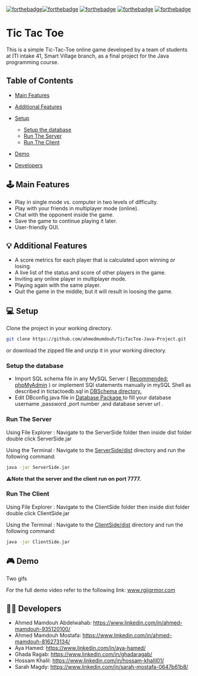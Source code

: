 [![forthebadge](https://forthebadge.com/images/badges/built-by-developers.svg)](https://forthebadge.com)[![forthebadge](https://forthebadge.com/images/badges/uses-brains.svg)](https://forthebadge.com)
[![forthebadge](https://forthebadge.com/images/badges/powered-by-coffee.svg)](https://forthebadge.com)
[![forthebadge](https://forthebadge.com/images/badges/powered-by-black-magic.svg)](https://forthebadge.com)
[![forthebadge](https://forthebadge.com/images/badges/makes-people-smile.svg)](https://forthebadge.com)



# **Tic Tac Toe**

This is a simple Tic-Tac-Toe online game developed by a team of students at ITI intake 41, 
Smart Village branch, as a final project for the Java programming course.

## Table of Contents

- [Main Features](https://github.com/ahmedmumdouh/TicTacToe-Java-Project/blob/master/README.md#%EF%B8%8F-main-features)

- [Additional Features](https://github.com/ahmedmumdouh/TicTacToe-Java-Project/blob/master/README.md#-additional-features) 

- [Setup](https://github.com/ahmedmumdouh/TicTacToe-Java-Project/blob/master/README.md#-setup) 

  - [Setup the database](https://github.com/ahmedmumdouh/TicTacToe-Java-Project/blob/master/README.md#setup-the-database)
  - [Run The Server](https://github.com/ahmedmumdouh/TicTacToe-Java-Project/blob/master/README.md#run-the-server)
  - [Run The Client](https://github.com/ahmedmumdouh/TicTacToe-Java-Project/blob/master/README.md#run-the-client)

- [Demo](https://github.com/ahmedmumdouh/TicTacToe-Java-Project/blob/master/README.md#-demo) 
- [Developers](https://github.com/ahmedmumdouh/TicTacToe-Java-Project/blob/master/README.md#-developers)

## 🕹️ Main Features

- Play in single mode vs. computer in two levels of difficulty.
- Play with your friends in multiplayer mode (online).
- Chat with the opponent inside the game.
- Save the game to continue playing it later.
- User-friendly GUI.
  

## 💡 Additional Features

- A score metrics for each player that is calculated upon winning or losing.
- A live list of the status and score of other players in the game.
- Inviting any online player in multiplayer mode.
- Playing again with the same player.
- Quit the game in the middle, but it will result in loosing the game.
  

## 💻 Setup 

Clone the project in your working directory.

```bash
git clone https://github.com/ahmedmumdouh/TicTacToe-Java-Project.git
```

or download the zipped file and unzip it in your working directory.

### Setup the database

- Import SQL schema file in any MySQL Server ( <u>Recommended: phpMyAdmin</u> ) or implement SQl statements manually in mySQL Shell as described in tictactoedb.sql in [DBSchema directory.](https://github.com/ahmedmumdouh/TicTacToe-Java-Project/tree/master/ServerSide/DBSchema)
- Edit DBconfig.java file in  [Database Package ](https://github.com/ahmedmumdouh/TicTacToe-Java-Project/tree/master/ServerSide/src/database ) to fill your database username ,password ,port number ,and database server url .

### Run The Server

Using File Explorer : Navigate to the ServerSide folder then inside dist folder double click ServerSide.jar

Using the Terminal : Navigate to the [ServerSide/dist](https://github.com/ahmedmumdouh/TicTacToe-Java-Project/tree/master/ServerSide/dist) directory and run the following command:

```bash
java -jar ServerSide.jar
```

⚠️**Note that the server and the client run on port 7777.**

### Run The Client

Using File Explorer : Navigate to the ClientSide folder then inside dist folder double click ClientSide.jar

Using the Terminal : Navigate to the [ClientSide/dist](https://github.com/ahmedmumdouh/TicTacToe-Java-Project/tree/master/ClientSide/dist) directory and run the following command:

```bash
java -jar ClientSide.jar
```



## 🎮 Demo 

Two gifs 



For the full demo video refer to the following link: www.rgijgrmor.com



## 👨‍💻 Developers

- Ahmed Mamdouh Abdelwahab: https://www.linkedin.com/in/ahmed-mamdouh-935120100/
- Ahmed Mamdouh Mostafa: https://www.linkedin.com/in/ahmed-mamdouh-816273134/
- Aya Hamed: https://www.linkedin.com/in/aya-hamed/
- Ghada Ragab:	https://www.linkedin.com/in/ghadaragab/
- Hossam Khalil:	https://www.linkedin.com/in/hossam-khalil01/
- Sarah Magdy:	https://www.linkedin.com/in/sarah-mostafa-0647b61b8/
